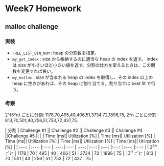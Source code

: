 # Week7 Homework

## malloc challenge

### 実装

- `FREE_LIST_BIN_NUM` : heap の分割数を指定。
- `my_get_index` : size から格納するのに適当な heap の index を返す。 index は size が小さいほど小さい値を返す。分割の仕方を変えるときは、この関数を変更すれば良い。
- `my_malloc` : size が含まれる heap の index を取得し、その index 以上の heap に空きがあれば、その heap に割り当てる。割り当ては best fit で行う。

### 考察

2^(5\*n) ごとに分割: 1178,70,495,40,406,51,3734,72,1896,75,
2^n ごとに分割: 813,70,501,40,256,51,753,72,437,75,

| 分割 | Challenge #1 || Challenge #2 || Challenge #3 || Challenge #4 ||Challenge #5 ||
| | Time [ms]| Utilization [%] | Time [ms]| Utilization [%] | Time [ms]| Utilization [%] | Time [ms]| Utilization [%] | Time [ms]| Utilization [%] |
| :---: | :---: |:---: | :---: |:---: | :---: |:---: | :---: |:---: | :---: |:---: |
| $2^{5n}$ ごと | 1178 | 70 | 495 | 40 | 406 | 51 | 3734 | 72 | 1896 | 75 |
| $2^n$ ごと | 813 | 70 | 501 | 40 | 256 | 51 | 753 | 72 | 437 | 75 |
